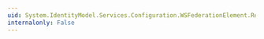 ```yaml
---
uid: System.IdentityModel.Services.Configuration.WSFederationElement.Realm
internalonly: False
---
```

